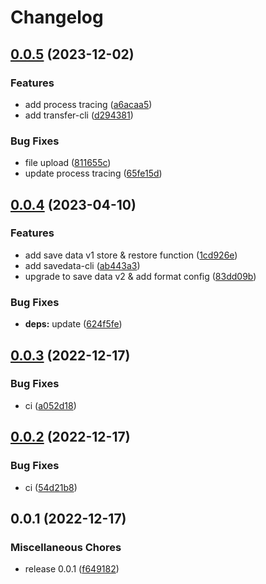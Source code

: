 # Changelog

## [0.0.5](https://github.com/tuihub/sentinel/compare/v0.0.4...v0.0.5) (2023-12-02)


### Features

* add process tracing ([a6acaa5](https://github.com/tuihub/sentinel/commit/a6acaa530f3abe37ff53f8a4ad15fa09273c846f))
* add transfer-cli ([d294381](https://github.com/tuihub/sentinel/commit/d2943814b0e87a857c6a8806af821d6b3f9e8283))


### Bug Fixes

* file upload ([811655c](https://github.com/tuihub/sentinel/commit/811655c5f71c4ba3b1954fd4dc96a2e6bf6fe8cd))
* update process tracing ([65fe15d](https://github.com/tuihub/sentinel/commit/65fe15d4fd5788169ed527a0930028e533369342))

## [0.0.4](https://github.com/TuiHub/Sentinel/compare/v0.0.3...v0.0.4) (2023-04-10)


### Features

* add save data v1 store & restore function ([1cd926e](https://github.com/TuiHub/Sentinel/commit/1cd926e97f6c7214476810d50d198422f0397cfa))
* add savedata-cli ([ab443a3](https://github.com/TuiHub/Sentinel/commit/ab443a3c336398441c2336afb81e851edcd05fe6))
* upgrade to save data v2 & add format config ([83dd09b](https://github.com/TuiHub/Sentinel/commit/83dd09b1dd903e273f4e5ea24420f0d176c7aba9))


### Bug Fixes

* **deps:** update ([624f5fe](https://github.com/TuiHub/Sentinel/commit/624f5fe55402829066b4d6189e65b6c9b18680e7))

## [0.0.3](https://github.com/TuiHub/Sentinel/compare/v0.0.2...v0.0.3) (2022-12-17)


### Bug Fixes

* ci ([a052d18](https://github.com/TuiHub/Sentinel/commit/a052d18bb0b578713b03aad45986825fe8bdc0ff))

## [0.0.2](https://github.com/TuiHub/Sentinel/compare/v0.0.1...v0.0.2) (2022-12-17)


### Bug Fixes

* ci ([54d21b8](https://github.com/TuiHub/Sentinel/commit/54d21b8172fd401c8804fe3394abfccc3fe660d9))

## 0.0.1 (2022-12-17)


### Miscellaneous Chores

* release 0.0.1 ([f649182](https://github.com/TuiHub/Sentinel/commit/f6491828e5223fd47110c81953fb3fc7c4fbe4ba))
